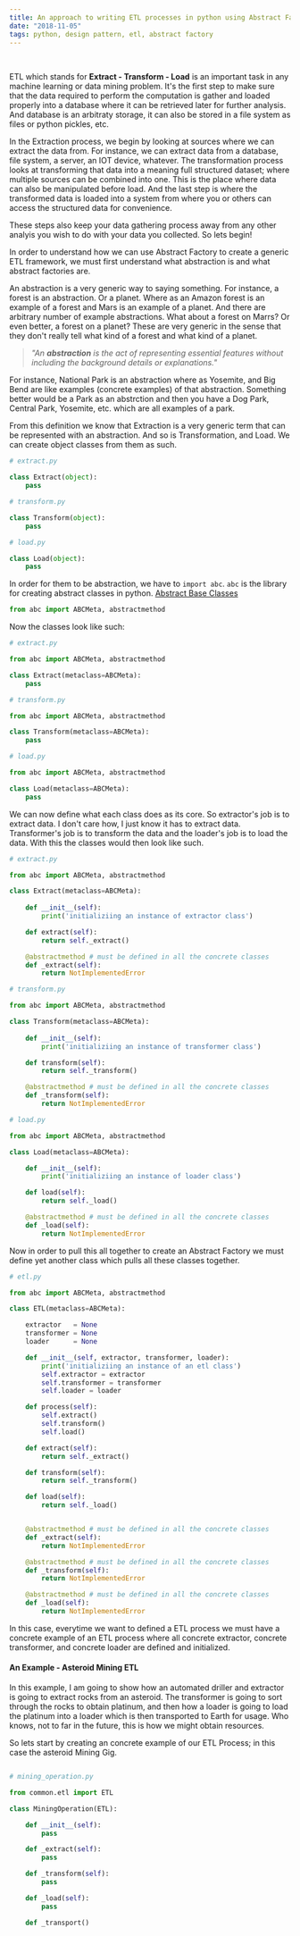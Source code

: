 ```yaml
---
title: An approach to writing ETL processes in python using Abstract Factory
date: "2018-11-05"
tags: python, design pattern, etl, abstract factory
---
```


<br>

ETL which stands for <strong>Extract - Transform - Load</strong> is an important task in any machine learning or data mining problem. It's the first step to make sure that the data required to perform the computation is gather and loaded properly into a database where it can be retrieved later for further analysis. And database is an arbitraty storage, it can also be stored in a file system as files or python pickles, etc. 

In the Extraction process, we begin by looking at sources where we can extract the data from. For instance, we can extract data from a database, file system, a server, an IOT device, whatever. The transformation process looks at transforming that data into a meaning full structured dataset; where multiple sources can be combined into one. This is the place where data can also be manipulated before load. And the last step is where the transformed data is loaded into a system from where you or others can access the structured data for convenience. 

These steps also keep your data gathering process away from any other analyis you wish to do with your data you collected. So lets begin!

In order to understand how we can use Abstract Factory to create a generic ETL framework, we must first understand what abstraction is and what abstract factories are. 

An abstraction is a very generic way to saying something. For instance, a forest is an abstraction. Or a planet. Where as an Amazon forest is an example of a forest and Mars is an example of a planet. And there are arbitrary number of example abstractions. What about a forest on Marrs? Or even better, a forest on a planet? These are very generic in the sense that they don't really tell what kind of a forest and what kind of a planet.

> *"An <strong>abstraction</strong> is the act of representing essential features without including the background details or explanations."*

For instance, National Park is an abstraction where as Yosemite, and Big Bend are like examples (concrete examples) of that abstraction. Something better would be a Park as an abstrction and then you have a Dog Park, Central Park, Yosemite, etc. which are all examples of a park.

From this definition we know that Extraction is a very generic term that can be represented with an abstraction. And so is Transformation, and Load. We can create object classes from them as such.

```python
# extract.py

class Extract(object):
    pass
```

```python
# transform.py

class Transform(object):
    pass
```

```python
# load.py

class Load(object):
    pass
```

In order for them to be abstraction, we have to `import abc`. `abc` is the library for creating abstract classes in python. [Abstract Base Classes](https://docs.python.org/3.7/library/abc.html)


```python
from abc import ABCMeta, abstractmethod
```

Now the classes look like such:

```python
# extract.py

from abc import ABCMeta, abstractmethod

class Extract(metaclass=ABCMeta):
    pass
```

```python
# transform.py

from abc import ABCMeta, abstractmethod

class Transform(metaclass=ABCMeta):
    pass
```

```python
# load.py

from abc import ABCMeta, abstractmethod

class Load(metaclass=ABCMeta):
    pass
```

We can now define what each class does as its core. So extractor's job is to extract data. I don't care how, I just know it has to extract data. Transformer's job is to transform the data and the loader's job is to load the data. With this the classes would then look like such.


```python
# extract.py

from abc import ABCMeta, abstractmethod

class Extract(metaclass=ABCMeta):
    
    def __init__(self):
        print('initializiing an instance of extractor class')

    def extract(self):
        return self._extract()

    @abstractmethod # must be defined in all the concrete classes
    def _extract(self):
        return NotImplementedError

```

```python
# transform.py

from abc import ABCMeta, abstractmethod

class Transform(metaclass=ABCMeta):
    
    def __init__(self):
        print('initializiing an instance of transformer class')

    def transform(self):
        return self._transform()

    @abstractmethod # must be defined in all the concrete classes
    def _transform(self):
        return NotImplementedError

```

```python
# load.py

from abc import ABCMeta, abstractmethod

class Load(metaclass=ABCMeta):

    def __init__(self):
        print('initializiing an instance of loader class')

    def load(self):
        return self._load()

    @abstractmethod # must be defined in all the concrete classes
    def _load(self):
        return NotImplementedError

```

Now in order to pull this all together to create an Abstract Factory we must define yet another class which pulls all these classes together. 

```python
# etl.py

from abc import ABCMeta, abstractmethod

class ETL(metaclass=ABCMeta):

    extractor   = None
    transformer = None
    loader      = None

    def __init__(self, extractor, transformer, loader):
        print('initializiing an instance of an etl class')
        self.extractor = extractor
        self.transformer = transformer
        self.loader = loader

    def process(self):
        self.extract()
        self.transform()
        self.load()

    def extract(self):
        return self._extract()

    def transform(self):
        return self._transform()

    def load(self):
        return self._load()


    @abstractmethod # must be defined in all the concrete classes
    def _extract(self):
        return NotImplementedError

    @abstractmethod # must be defined in all the concrete classes
    def _transform(self):
        return NotImplementedError

    @abstractmethod # must be defined in all the concrete classes
    def _load(self):
        return NotImplementedError

```

In this case, everytime we want to defined a ETL process we must have a concrete example of an ETL process where all concrete extractor, concrete transformer, and concrete loader are defined and initialized.


<h4>An Example - Asteroid Mining ETL</h4>

In this example, I am going to show how an automated driller and extractor is going to extract rocks from an asteroid. The transformer is going to sort through the rocks to obtain platinum, and then how a loader is going to load the platinum into a loader which is then transported to Earth for usage. Who knows, not to far in the future, this is how we might obtain resources.


So lets start by creating an concrete example of our ETL Process; in this case the asteroid Mining Gig.


```python

# mining_operation.py

from common.etl import ETL

class MiningOperation(ETL):

    def __init__(self):
        pass

    def _extract(self):
        pass

    def _transform(self):
        pass

    def _load(self):
        pass

    def _transport()

```



